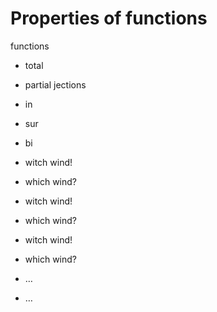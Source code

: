 # Properties of functions

functions
- total
- partial
jections
- in
- sur
- bi

- witch wind!
- which wind?
- witch wind!
- which wind?
- witch wind!
- which wind?
- …
- …
